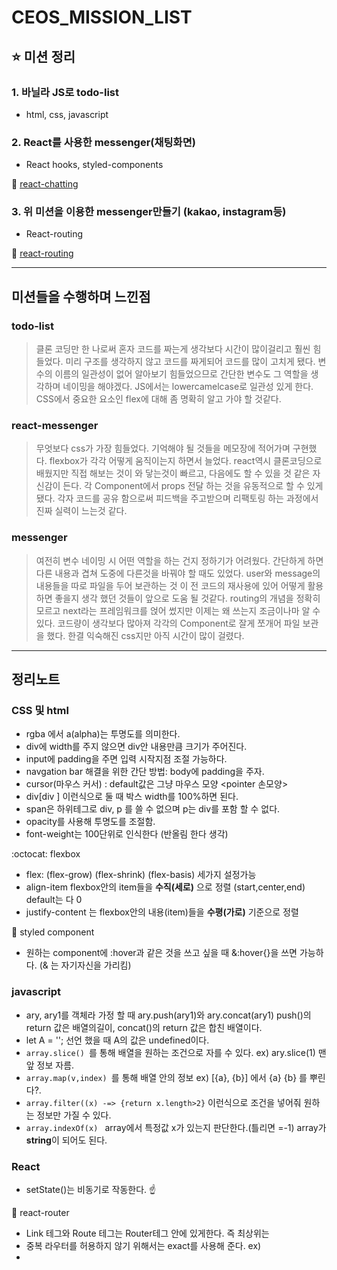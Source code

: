 # CEOS_MISSION_LIST
## :star: 미션 정리

### 1. 바닐라 JS로 todo-list
- html, css, javascript

### 2. React를 사용한 messenger(채팅화면)
- React hooks, styled-components

:runner: [react-chatting](https://react-messenger-12th-ten.vercel.app/)

### 3. 위 미션을 이용한 messenger만들기 (kakao, instagram등)
- React-routing

:seedling: [react-routing](https://react-router-inky.vercel.app/)
 
---------------------------------------------------------

## 미션들을 수행하며 느낀점

### todo-list
>클론 코딩만 한 나로써 혼자 코드를 짜는게 생각보다 시간이 많이걸리고 훨씬 힘들었다. 
미리 구조를 생각하지 않고 코드를 짜게되어 코드를 많이 고치게 됐다.
변수의 이름의 일관성이 없어 알아보기 힘들었으므로 간단한 변수도 그 역할을 생각하며 네이밍을 해야겠다.
JS에서는 lowercamelcase로 일관성 있게 한다.
CSS에서 중요한 요소인 flex에 대해 좀 명확히 알고 가야 할 것같다.

### react-messenger
>무엇보다 css가 가장 힘들었다. 기억해야 될 것들을 메모장에 적어가며 구현했다.
flexbox가 각각 어떻게 움직이는지 하면서 늘었다. react역시 클론코딩으로 배웠지만 
직접 해보는 것이 와 닿는것이 빠르고, 다음에도 할 수 있을 것 같은 자신감이 든다.
각 Component에서 props 전달 하는 것을 유동적으로 할 수 있게 됐다.
각자 코드를 공유 함으로써 피드백을 주고받으며 리팩토링 하는 과정에서 진짜 실력이 느는것 같다.


### messenger
> 여전히 변수 네이밍 시 어떤 역할을 하는 건지 정하기가 어려웠다. 간단하게 하면 다른 내용과 겹쳐
도중에 다른것을 바꿔야 할 때도 있었다. user와 message의 내용들을 따로 파일을 두어 보관하는 것
이 전 코드의 재사용에 있어 어떻게 활용하면 좋을지 생각 했던 것들이 앞으로 도움 될 것같다.
routing의 개념을 정확히 모르고 next라는 프레임워크를 얹어 썼지만 이제는 왜 쓰는지 조금이나마
알 수 있다. 코드량이 생각보다 많아져 각각의 Component로 잘게 쪼개어 파일 보관을 했다.
한결 익숙해진 css지만 아직 시간이 많이 걸렸다.

---------------------------------------------------------

## 정리노트

### CSS 및 html
- rgba 에서 a(alpha)는 투명도를 의미한다.
- div에 width를 주지 않으면 div안 내용만큼 크기가 주어진다.
- input에 padding을 주면 입력 시작지점 조절 가능하다.
- navgation bar 해결을 위한 간단 방법: body에 padding을 주자.
- cursor(마우스 커서) : default값은 그냥 마우스 모양 <pointer 손모양>
- div[div                   ] 이런식으로 둘 때 박스 width를 100%하면 된다.
- span은 하위테그로 div, p 를 쓸 수 없으며 p는 div를 포함 할 수 없다.
- opacity를 사용해 투명도를 조절함.
- font-weight는 100단위로 인식한다 (반올림 한다 생각)


:octocat: flexbox
- flex: (flex-grow) (flex-shrink) (flex-basis) 세가지 설정가능
- align-item  flexbox안의 item들을 **수직(세로)** 으로 정렬 (start,center,end) default는 다 0
- justify-content 는 flexbox안의 내용(item)들을 **수평(가로)** 기준으로 정렬

:lollipop: styled component
- 원하는 component에 :hover과 같은 것을 쓰고 싶을 때 &:hover{}을 쓰면 가능하다. (& 는 자기자신을 가리킴)



### javascript
- ary, ary1를 객체라 가정 할 때 ary.push(ary1)와 ary.concat(ary1) 
push()의 return 값은 배열의길이, concat()의 return 값은 합친 배열이다.
- let A = ''; 선언 했을 때 A의 값은 undefined이다.
- ```array.slice() ```를 통해 배열을 원하는 조건으로 자를 수 있다. ex) ary.slice(1) 맨 앞 정보 자름.
- ```array.map(v,index) ```를 통해 배열 안의 정보 ex) [{a}, {b}] 에서 {a} {b} 를 뿌린다?.
- ```array.filter((x) -=> {return x.length>2}``` 이런식으로 조건을 넣어줘 원하는 정보만 가질 수 있다.
- ```array.indexOf(x) ``` array에서 특정값 x가 있는지 판단한다.(틀리면 =-1)    array가 **string**이 되어도 된다.



### React
- setState()는 비동기로 작동한다. :point_up:

:aerial_tramway: react-router
- Link 테그와 Route 테그는 Router테그 안에 있게한다. 즉 최상위는 <Router> </Router>
- 중복 라우터를 허용하지 않기 위해서는 exact를 사용해 준다. ex) <Route exact path='/'> 
- 


